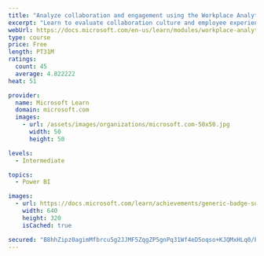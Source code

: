 ```yaml
---
title: "Analyze collaboration and engagement using the Workplace Analytics Ways of working assessment dashboard"
excerpt: "Learn to evaluate collaboration culture and employee experience with a Power BI template using Workplace Analytics data."
webUrl: https://docs.microsoft.com/en-us/learn/modules/workplace-analytics-ways-working/
type: course
price: Free
length: PT31M
ratings:
  count: 45
  average: 4.822222
heat: 51

provider:
  name: Microsoft Learn
  domain: microsoft.com
  images:
    - url: /assets/images/organizations/microsoft.com-50x50.jpg
      width: 50
      height: 50

levels:
  - Intermediate

topics:
  - Power BI

images:
  - url: https://docs.microsoft.com/learn/achievements/generic-badge-social.png
    width: 640
    height: 320
    isCached: true

secured: "B8hhZipz0agimMfbrcu5g2JJMF5ZqgZP5gnPq31Wf4eD5oqso+KJQMxHLq0/bc+vFd33Ya9dqq/n5aqSVdol+n4S+HAfl2q0bez0G9yFzKRIIlrtg5VQF+sagweCePv+yqMhUv6SyDbuoU5uyo/vKY0kJh8CkGFz6pX96M0TP4YSUApD5WNnc9l/CNp8JwA1JIQwFLILEtcxd/UO+GknofkxzJuKjmUOoV5tenTgRgdaxxLIHha9qVwEKOM8o6qXHKAqT8HmrVmi++Axo9Tk8ZdYLHmoNdX/poBe+R5JSw1XtX157Y46jxmyMIVlnxIpfH/vsVFpS1zIp/WkQ4pxg6TrzxKt3S0shinluVKdQIU2mbguZef9x2NcClYeHTXZhRki2/QXXEWXqrZBA33R73+URIMZiYp1CKt1DoTwNOo=;wdtXL7fs9wTEQn3g6aPMhA=="
---
```


